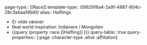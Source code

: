 page-type:: [[Race]]
template-type:: ((662916a4-2a9f-4887-804c-28c3abaa56b6))
alias:: Halflings

- Er vilde væsner
- Real world inspiration: Indianere / Mongolien
- {{query (property :race [[Halfling]] )}}
  query-table:: true
  query-properties:: [:page :character-type :alive :affiliation]
